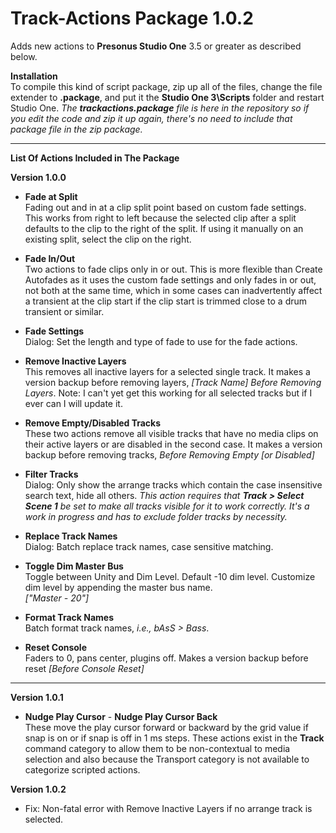 # Track-Actions Package 1.0.2

Adds new actions to **Presonus Studio One** 3.5 or greater as described below.  <br>

**Installation** <br>
To compile this kind of script package, zip up all of the files, change the file extender to **.package**, and put it the **Studio One 3\Scripts** folder and restart Studio One. *The **trackactions.package** file is here in the repository so if you edit the code and zip it up again, there's no need to include that package file in the zip package.*

---

**List Of Actions Included in The Package**<br>

**Version 1.0.0** <br>

+ **Fade at Split** <br>
Fading out and in at a clip split point based on custom fade settings. This works from right to left because the selected clip after a split defaults to the clip to the right of the split. If using it manually on an existing split, select the clip on the right.

+  **Fade In/Out** <br>
  Two actions to fade clips only in or out. This is more flexible than Create Autofades as it uses the custom fade settings and only fades in or out, not both at the same time, which in some cases can inadvertently affect a transient at the clip start if the clip start is trimmed close to a drum transient or similar.

+  **Fade Settings** <br>
  Dialog: Set the length and type of fade to use for the fade actions.

+  **Remove Inactive Layers** <br>
  This removes all inactive layers for a selected single track. It makes a version backup before removing layers, *[Track Name] Before 
  Removing Layers*.  Note: I can't yet get this working for all selected tracks but if I ever can I will update it.

+  **Remove Empty/Disabled Tracks** <br>
These two actions remove all visible tracks that have no media clips on their active layers or are disabled in the second case. It makes a version backup before removing tracks, *Before Removing Empty [or Disabled]*

+  **Filter Tracks** <br>
  Dialog: Only show the arrange tracks which contain the case insensitive search text, hide all others. *This action requires that **Track > Select Scene 1** be set to make all tracks visible for it to work correctly. It's a work in progress and has to exclude folder tracks by necessity.*

+  **Replace Track Names** <br>
  Dialog: Batch replace track names, case sensitive matching.

+  **Toggle Dim Master Bus** <br>
  Toggle between Unity and Dim Level. Default -10 dim level. Customize dim level by appending the master bus name. <br>
  *["Master - 20"]*

+  **Format Track Names** <br>
  Batch format track names, *i.e., bAsS > Bass*.

+  **Reset Console** <br>
  Faders to 0, pans center, plugins off. Makes a version backup before reset *[Before Console Reset]*
  
  ---

**Version 1.0.1** <br>

+ **Nudge Play Cursor** - **Nudge Play Cursor Back** <br>
These move the play cursor forward or backward by the grid value if snap is on or if snap is off in 1 ms steps.  These actions exist in the **Track** command category to allow them to be non-contextual to media selection and also because the Transport category is not available to categorize scripted actions.

**Version 1.0.2**
+ Fix: Non-fatal error with Remove Inactive Layers if no arrange track is selected.

